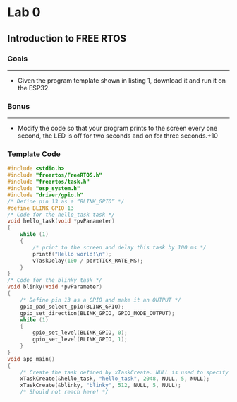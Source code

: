 # Lab 0
## Introduction to FREE RTOS
### **Goals**
***
* Given the program template shown in listing 1, download it and run it on the ESP32.

### **Bonus**
***
* Modify the code so that your program prints to the screen every one second, the LED is off for two seconds and on for three seconds.+10

### **Template Code**

~~~c
#include <stdio.h>
#include "freertos/FreeRTOS.h"
#include "freertos/task.h"
#include "esp_system.h"
#include "driver/gpio.h"
/* Define pin 13 as a “BLINK_GPIO” */
#define BLINK_GPIO 13
/* Code for the hello_task task */
void hello_task(void *pvParameter)
{
    while (1)
    {
        /* print to the screen and delay this task by 100 ms */
        printf("Hello world!\n");
        vTaskDelay(100 / portTICK_RATE_MS);
    }
}
/* Code for the blinky task */
void blinky(void *pvParameter)
{
    /* Define pin 13 as a GPIO and make it an OUTPUT */
    gpio_pad_select_gpio(BLINK_GPIO);
    gpio_set_direction(BLINK_GPIO, GPIO_MODE_OUTPUT);
    while (1)
    {
        gpio_set_level(BLINK_GPIO, 0);
        gpio_set_level(BLINK_GPIO, 1);
    }
}
void app_main()
{
    /* Create the task defined by xTaskCreate. NULL is used to specify ”not required.” */
    xTaskCreate(&hello_task, "hello_task", 2048, NULL, 5, NULL);
    xTaskCreate(&blinky, "blinky", 512, NULL, 5, NULL);
    /* Should not reach here! */

~~~